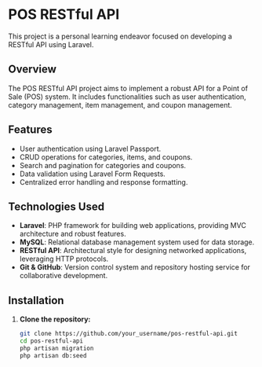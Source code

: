 # POS RESTful API

This project is a personal learning endeavor focused on developing a RESTful API using Laravel.

## Overview

The POS RESTful API project aims to implement a robust API for a Point of Sale (POS) system. It includes functionalities such as user authentication, category management, item management, and coupon management.

## Features

- User authentication using Laravel Passport.
- CRUD operations for categories, items, and coupons.
- Search and pagination for categories and coupons.
- Data validation using Laravel Form Requests.
- Centralized error handling and response formatting.

## Technologies Used

- **Laravel**: PHP framework for building web applications, providing MVC architecture and robust features.
- **MySQL**: Relational database management system used for data storage.
- **RESTful API**: Architectural style for designing networked applications, leveraging HTTP protocols.
- **Git & GitHub**: Version control system and repository hosting service for collaborative development.

## Installation

1. **Clone the repository:**
   ```bash
   git clone https://github.com/your_username/pos-restful-api.git
   cd pos-restful-api
   php artisan migration
   php artisan db:seed
